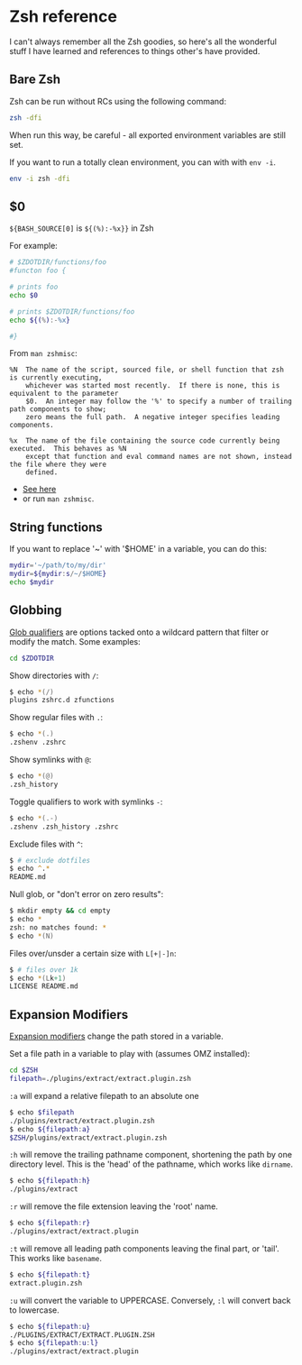 # Zsh reference

I can't always remember all the Zsh goodies, so here's all the wonderful stuff I have
learned and references to things other's have provided.

## Bare Zsh

Zsh can be run without RCs using the following command:

```zsh
zsh -dfi
```

When run this way, be careful - all exported environment variables are still set.

If you want to run a totally clean environment, you can with with `env -i`.

```zsh
env -i zsh -dfi
```

## $0

`${BASH_SOURCE[0]` is `${(%):-%x}}` in Zsh

For example:

```zsh
# $ZDOTDIR/functions/foo
#functon foo {

# prints foo
echo $0

# prints $ZDOTDIR/functions/foo
echo ${(%):-%x}

#}
```

From `man zshmisc`:

```text
%N  The name of the script, sourced file, or shell function that zsh is currently executing,
    whichever was started most recently.  If there is none, this is equivalent to the parameter
    $0.  An integer may follow the '%' to specify a number of trailing path components to show;
    zero means the full path.  A negative integer specifies leading components.

%x  The name of the file containing the source code currently being executed.  This behaves as %N
    except that function and eval command names are not shown, instead the file where they were
    defined.
```

- [See here](https://stackoverflow.com/questions/9901210/bash-source0-equivalent-in-zsh)
- or run `man zshmisc`.

## String functions

If you want to replace '~' with '$HOME' in a variable, you can do this:

```zsh
mydir='~/path/to/my/dir'
mydir=${mydir:s/~/$HOME}
echo $mydir
```

## Globbing

[Glob qualifiers][zsh-glob-qualifiers] are options tacked onto a wildcard pattern that
filter or modify the match. Some examples:

```zsh
cd $ZDOTDIR
```

Show directories with `/`:

```zsh
$ echo *(/)
plugins zshrc.d zfunctions
```

Show regular files with `.`:

```zsh
$ echo *(.)
.zshenv .zshrc
```

Show symlinks with `@`:

```zsh
$ echo *(@)
.zsh_history
```

Toggle qualifiers to work with symlinks `-`:

```zsh
$ echo *(.-)
.zshenv .zsh_history .zshrc
```

Exclude files with `^`:

```zsh
$ # exclude dotfiles
$ echo ^.*
README.md
```

Null glob, or "don't error on zero results":

```zsh
$ mkdir empty && cd empty
$ echo *
zsh: no matches found: *
$ echo *(N)
```

Files over/unsder a certain size with `L[+|-]n`:

```zsh
$ # files over 1k
$ echo *(Lk+1)
LICENSE README.md
```

## Expansion Modifiers

[Expansion modifiers][zsh-modifiers] change the path stored in a variable.

Set a file path in a variable to play with (assumes OMZ installed):

```zsh
cd $ZSH
filepath=./plugins/extract/extract.plugin.zsh
```

`:a` will expand a relative filepath to an absolute one

```zsh
$ echo $filepath
./plugins/extract/extract.plugin.zsh
$ echo ${filepath:a}
$ZSH/plugins/extract/extract.plugin.zsh
```

`:h` will remove the trailing pathname component, shortening the path by one directory
level. This is the 'head' of the pathname, which works like `dirname`.

```zsh
$ echo ${filepath:h}
./plugins/extract
```

`:r` will remove the file extension leaving the 'root' name.

```zsh
$ echo ${filepath:r}
./plugins/extract/extract.plugin
```

`:t` will remove all leading path components leaving the final part, or 'tail'. This
works like `basename`.

```zsh
$ echo ${filepath:t}
extract.plugin.zsh
```

`:u` will convert the variable to UPPERCASE. Conversely, `:l` will convert back to
lowercase.

```zsh
$ echo ${filepath:u}
./PLUGINS/EXTRACT/EXTRACT.PLUGIN.ZSH
$ echo ${filepath:u:l}
./plugins/extract/extract.plugin
```

[zsh-modifiers]: http://zsh.sourceforge.net/Doc/Release/Expansion.html#Modifiers
[zsh-glob-qualifiers]: http://zsh.sourceforge.net/Doc/Release/Expansion.html#Glob-Qualifiers
